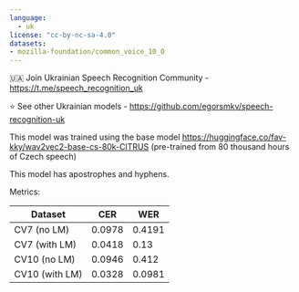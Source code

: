 ```yaml
---
language: 
  - uk
license: "cc-by-nc-sa-4.0"
datasets:
- mozilla-foundation/common_voice_10_0
---
```


🇺🇦 Join Ukrainian Speech Recognition Community - https://t.me/speech_recognition_uk

⭐ See other Ukrainian models - https://github.com/egorsmkv/speech-recognition-uk

This model was trained using the base model https://huggingface.co/fav-kky/wav2vec2-base-cs-80k-ClTRUS (pre-trained from 80 thousand hours of Czech speech)

This model has apostrophes and hyphens.

Metrics:

| Dataset | CER | WER |
|-|-|-|
| CV7 (no LM) |  0.0978 | 0.4191 |
| CV7 (with LM) | 0.0418 | 0.13 |
| CV10 (no LM) | 0.0946 | 0.412 |
| CV10 (with LM) | 0.0328 | 0.0981 |
